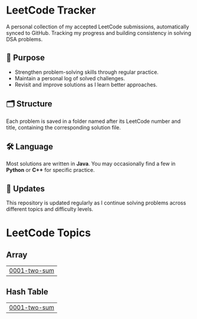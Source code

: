 # LeetCode Tracker
A personal collection of my accepted LeetCode submissions, automatically synced to GitHub. Tracking my progress and building consistency in solving DSA problems.

## 🎯 Purpose
- Strengthen problem-solving skills through regular practice.
- Maintain a personal log of solved challenges.
- Revisit and improve solutions as I learn better approaches.

## 🗂️ Structure
Each problem is saved in a folder named after its LeetCode number and title, containing the corresponding solution file.

## 🛠️ Language
Most solutions are written in **Java**. You may occasionally find a few in **Python** or **C++** for specific practice.

## 🔄 Updates
This repository is updated regularly as I continue solving problems across different topics and difficulty levels.


<!---LeetCode Topics Start-->
# LeetCode Topics
## Array
|  |
| ------- |
| [0001-two-sum](https://github.com/ramyashreemk44/LeetCode/tree/master/0001-two-sum) |
## Hash Table
|  |
| ------- |
| [0001-two-sum](https://github.com/ramyashreemk44/LeetCode/tree/master/0001-two-sum) |
<!---LeetCode Topics End-->